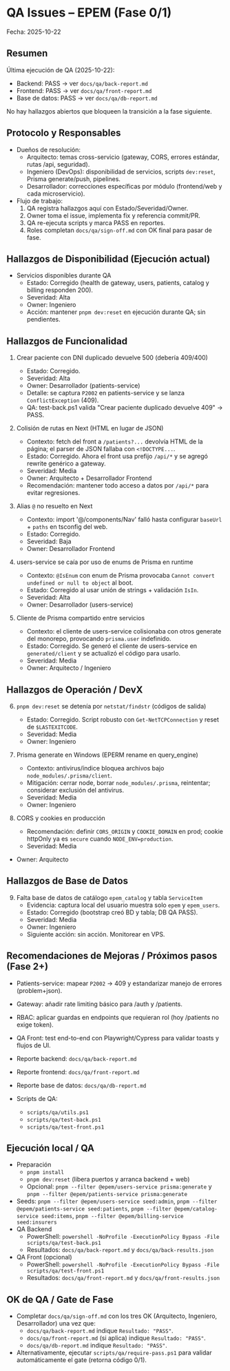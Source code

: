 # QA Issues – EPEM (Fase 0/1)

Fecha: 2025-10-22

## Resumen
Última ejecución de QA (2025-10-22):
- Backend: PASS → ver `docs/qa/back-report.md`
- Frontend: PASS → ver `docs/qa/front-report.md`
- Base de datos: PASS → ver `docs/qa/db-report.md`

No hay hallazgos abiertos que bloqueen la transición a la fase siguiente.

## Protocolo y Responsables
- Dueños de resolución:
  - Arquitecto: temas cross-servicio (gateway, CORS, errores estándar, rutas /api, seguridad).
  - Ingeniero (DevOps): disponibilidad de servicios, scripts `dev:reset`, Prisma generate/push, pipelines.
  - Desarrollador: correcciones específicas por módulo (frontend/web y cada microservicio).
- Flujo de trabajo:
  1) QA registra hallazgos aquí con Estado/Severidad/Owner.
  2) Owner toma el issue, implementa fix y referencia commit/PR.
  3) QA re-ejecuta scripts y marca PASS en reportes.
  4) Roles completan `docs/qa/sign-off.md` con OK final para pasar de fase.

## Hallazgos de Disponibilidad (Ejecución actual)

- Servicios disponibles durante QA
  - Estado: Corregido (health de gateway, users, patients, catalog y billing responden 200).
  - Severidad: Alta
  - Owner: Ingeniero
  - Acción: mantener `pnpm dev:reset` en ejecución durante QA; sin pendientes.

## Hallazgos de Funcionalidad

1. Crear paciente con DNI duplicado devuelve 500 (debería 409/400)
   - Estado: Corregido.
   - Severidad: Alta
   - Owner: Desarrollador (patients-service)
   - Detalle: se captura `P2002` en patients-service y se lanza `ConflictException` (409).
   - QA: test-back.ps1 valida "Crear paciente duplicado devuelve 409" → PASS.

2. Colisión de rutas en Next (HTML en lugar de JSON)
   - Contexto: fetch del front a `/patients?...` devolvía HTML de la página; el parser de JSON fallaba con `<!DOCTYPE...`.
   - Estado: Corregido. Ahora el front usa prefijo `/api/*` y se agregó rewrite genérico a gateway.
   - Severidad: Media
   - Owner: Arquitecto + Desarrollador Frontend
   - Recomendación: mantener todo acceso a datos por `/api/*` para evitar regresiones.

3. Alias `@` no resuelto en Next
   - Contexto: import '@/components/Nav' falló hasta configurar `baseUrl` + `paths` en tsconfig del web.
   - Estado: Corregido.
   - Severidad: Baja
   - Owner: Desarrollador Frontend

4. users-service se caía por uso de enums de Prisma en runtime
   - Contexto: `@IsEnum` con enum de Prisma provocaba `Cannot convert undefined or null to object` al boot.
   - Estado: Corregido al usar unión de strings + validación `IsIn`.
   - Severidad: Alta
   - Owner: Desarrollador (users-service)

5. Cliente de Prisma compartido entre servicios
   - Contexto: el cliente de users-service colisionaba con otros generate del monorepo, provocando `prisma.user` indefinido.
   - Estado: Corregido. Se generó el cliente de users-service en `generated/client` y se actualizó el código para usarlo.
   - Severidad: Media
   - Owner: Arquitecto / Ingeniero

## Hallazgos de Operación / DevX

6. `pnpm dev:reset` se detenía por `netstat/findstr` (códigos de salida)
   - Estado: Corregido. Script robusto con `Get-NetTCPConnection` y reset de `$LASTEXITCODE`.
   - Severidad: Media
   - Owner: Ingeniero

7. Prisma generate en Windows (EPERM rename en query_engine)
   - Contexto: antivirus/índice bloquea archivos bajo `node_modules/.prisma/client`.
   - Mitigación: cerrar node, borrar `node_modules/.prisma`, reintentar; considerar exclusión del antivirus.
   - Severidad: Media
   - Owner: Ingeniero

8. CORS y cookies en producción
   - Recomendación: definir `CORS_ORIGIN` y `COOKIE_DOMAIN` en prod; cookie httpOnly ya es `secure` cuando `NODE_ENV=production`.
   - Severidad: Media
  - Owner: Arquitecto

## Hallazgos de Base de Datos

9. Falta base de datos de catálogo `epem_catalog` y tabla `ServiceItem`
   - Evidencia: captura local del usuario muestra solo `epem` y `epem_users`.
   - Estado: Corregido (bootstrap creó BD y tabla; DB QA PASS).
   - Severidad: Media
   - Owner: Ingeniero
   - Siguiente acción: sin acción. Monitorear en VPS.

## Recomendaciones de Mejoras / Próximos pasos (Fase 2+)

- Patients-service: mapear `P2002` → 409 y estandarizar manejo de errores (problem+json).
- Gateway: añadir rate limiting básico para /auth y /patients.
- RBAC: aplicar guardas en endpoints que requieran rol (hoy /patients no exige token).
- QA Front: test end-to-end con Playwright/Cypress para validar toasts y flujos de UI.

- Reporte backend: `docs/qa/back-report.md`
- Reporte frontend: `docs/qa/front-report.md`
- Reporte base de datos: `docs/qa/db-report.md`
- Scripts de QA:
  - `scripts/qa/utils.ps1`
  - `scripts/qa/test-back.ps1`
  - `scripts/qa/test-front.ps1`

## Ejecución local / QA
- Preparación
  - `pnpm install`
  - `pnpm dev:reset` (libera puertos y arranca backend + web)
  - Opcional: `pnpm --filter @epem/users-service prisma:generate` y `pnpm --filter @epem/patients-service prisma:generate`
- Seeds: `pnpm --filter @epem/users-service seed:admin`, `pnpm --filter @epem/patients-service seed:patients`, `pnpm --filter @epem/catalog-service seed:items`, `pnpm --filter @epem/billing-service seed:insurers`
- QA Backend
  - PowerShell: `powershell -NoProfile -ExecutionPolicy Bypass -File scripts/qa/test-back.ps1`
  - Resultados: `docs/qa/back-report.md` y `docs/qa/back-results.json`
- QA Front (opcional)
  - PowerShell: `powershell -NoProfile -ExecutionPolicy Bypass -File scripts/qa/test-front.ps1`
  - Resultados: `docs/qa/front-report.md` y `docs/qa/front-results.json`

## OK de QA / Gate de Fase
- Completar `docs/qa/sign-off.md` con los tres OK (Arquitecto, Ingeniero, Desarrollador) una vez que:
  - `docs/qa/back-report.md` indique `Resultado: "PASS"`.
  - `docs/qa/front-report.md` (si aplica) indique `Resultado: "PASS"`.
  - `docs/qa/db-report.md` indique `Resultado: "PASS"`.
- Alternativamente, ejecutar `scripts/qa/require-pass.ps1` para validar automáticamente el gate (retorna código 0/1).
